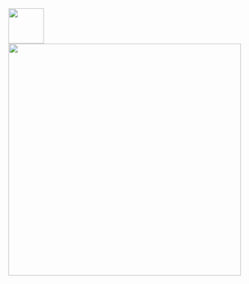 <img align="center" alt="" width="70" height="70" src="https://cdn.jsdelivr.net/gh/devicons/devicon/icons/rstudio/rstudio-original.svg">

<img align="center" alt="" width="460" height="460" src="http://octodex.github.com/images/Professortocat_v2.png">

